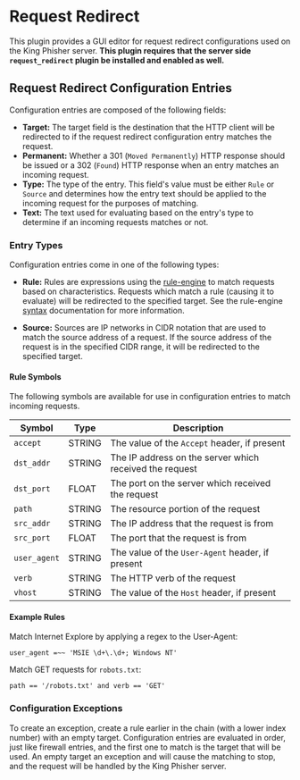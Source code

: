 # Request Redirect
This plugin provides a GUI editor for request redirect configurations used on
the King Phisher server. **This plugin requires that the server side
`request_redirect` plugin be installed and enabled as well.**

## Request Redirect Configuration Entries
Configuration entries are composed of the following fields:

* **Target:** The target field is the destination that the HTTP client will be
  redirected to if the request redirect configuration entry matches the request.
* **Permanent:** Whether a 301 (`Moved Permanently`) HTTP response should be
  issued or a 302 (`Found`) HTTP response when an entry matches an incoming
  request.
* **Type:** The type of the entry. This field's value must be either `Rule` or
  `Source` and determines how the entry text should be applied to the incoming
  request for the purposes of matching.
* **Text:** The text used for evaluating based on the entry's type to determine
  if an incoming requests matches or not.

### Entry Types
Configuration entries come in one of the following types:

* **Rule:** Rules are expressions using the [rule-engine][1] to match requests
  based on characteristics. Requests which match a rule (causing it to evaluate)
  will be redirected to the specified target. See the rule-engine [syntax][2]
  documentation for more information.

* **Source:** Sources are IP networks in CIDR notation that are used to match
  the source address of a request. If the source address of the request is in
  the specified CIDR range, it will be redirected to the specified target.

#### Rule Symbols
The following symbols are available for use in configuration entries to match
incoming requests.

| Symbol       | Type   | Description                                             |
| ------------ | ------ | ------------------------------------------------------- |
| `accept`     | STRING | The value of the `Accept` header, if present            |
| `dst_addr`   | STRING | The IP address on the server which received the request |
| `dst_port`   | FLOAT  | The port on the server which received the request       |
| `path`       | STRING | The resource portion of the request                     |
| `src_addr`   | STRING | The IP address that the request is from                 |
| `src_port`   | FLOAT  | The port that the request is from                       |
| `user_agent` | STRING | The value of the `User-Agent` header, if present        |
| `verb`       | STRING | The HTTP verb of the request                            |
| `vhost`      | STRING | The value of the `Host` header, if present              |

#### Example Rules

Match Internet Explore by applying a regex to the User-Agent:

`user_agent =~~ 'MSIE \d+\.\d+; Windows NT'`

Match GET requests for `robots.txt`:

`path == '/robots.txt' and verb == 'GET'`

### Configuration Exceptions
To create an exception, create a rule earlier in the chain (with a lower index
number) with an empty target. Configuration entries are evaluated in order, just
like firewall entries, and the first one to match is the target that will be used.
An empty target an exception and will cause the matching to stop, and the
request will be handled by the King Phisher server.

[1]: https://zerosteiner.github.io/rule-engine/index.html
[2]: https://zerosteiner.github.io/rule-engine/syntax.html
